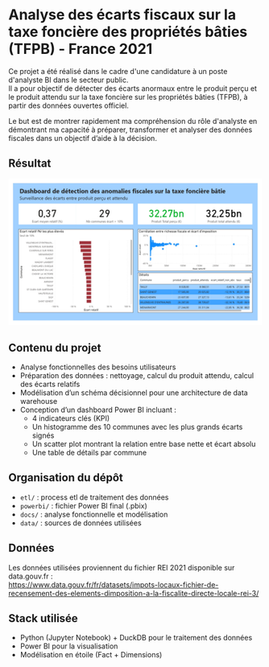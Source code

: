 # Analyse des écarts fiscaux sur la taxe foncière des propriétés bâties (TFPB) - France 2021

Ce projet a été réalisé dans le cadre d'une candidature à un poste d'analyste BI dans le secteur public.  
Il a pour objectif de détecter des écarts anormaux entre le produit perçu et le produit attendu sur la taxe foncière sur les propriétés bâties (TFPB), à partir des données ouvertes officiel.

Le but est de montrer rapidement ma compréhension du rôle d'analyste en démontrant ma capacité à préparer, transformer et analyser des données fiscales dans un objectif d’aide à la décision.

## Résultat
<img src=".github/static/report.jpg" width="800"/>

## Contenu du projet

- Analyse fonctionnelles des besoins utilisateurs 
- Préparation des données : nettoyage, calcul du produit attendu, calcul des écarts relatifs
- Modélisation d’un schéma décisionnel pour une architecture de data warehouse
- Conception d’un dashboard Power BI incluant :
  - 4 indicateurs clés (KPI)
  - Un histogramme des 10 communes avec les plus grands écarts signés
  - Un scatter plot montrant la relation entre base nette et écart absolu
  - Une table de détails par commune

## Organisation du dépôt

- `etl/` : process etl de traitement des données
- `powerbi/` : fichier Power BI final (.pbix)
- `docs/` : analyse fonctionnelle et modélisation
- `data/` : sources de données utilisées

## Données

Les données utilisées proviennent du fichier REI 2021 disponible sur data.gouv.fr :  
https://www.data.gouv.fr/fr/datasets/impots-locaux-fichier-de-recensement-des-elements-dimposition-a-la-fiscalite-directe-locale-rei-3/

## Stack utilisée

- Python (Jupyter Notebook) + DuckDB pour le traitement des données
- Power BI pour la visualisation
- Modélisation en étoile (Fact + Dimensions)
